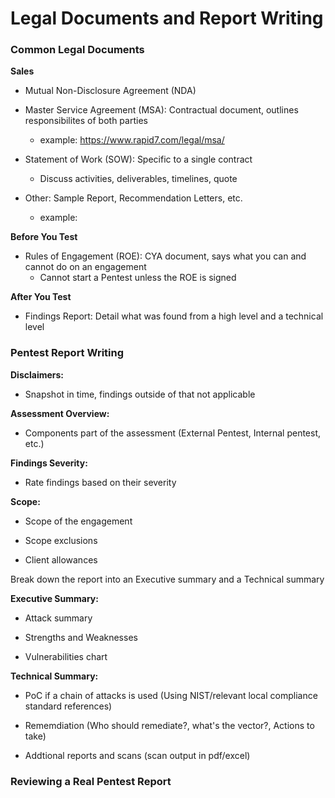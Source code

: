 # Legal Documents and Report Writing

### Common Legal Documents

**Sales**

- Mutual Non-Disclosure Agreement (NDA)

- Master Service Agreement (MSA): Contractual document, outlines responsibilites of both parties
	- example: https://www.rapid7.com/legal/msa/

- Statement of Work (SOW): Specific to a single contract
	- Discuss activities, deliverables, timelines, quote

- Other: Sample Report, Recommendation Letters, etc.
	- example: 

**Before You Test**

- Rules of Engagement (ROE): CYA document, says what you can and cannot do on an engagement
	- Cannot start a Pentest unless the ROE is signed

**After You Test**

- Findings Report: Detail what was found from a high level and a technical level

### Pentest Report Writing

**Disclaimers:**

- Snapshot in time, findings outside of that not applicable

**Assessment Overview:**

- Components part of the assessment (External Pentest, Internal pentest, etc.)

**Findings Severity:**

- Rate findings based on their severity

**Scope:**

- Scope of the engagement

- Scope exclusions

- Client allowances

Break down the report into an Executive summary and a Technical summary

**Executive Summary:**

- Attack summary

- Strengths and Weaknesses

- Vulnerabilities chart

**Technical Summary:**

- PoC if a chain of attacks is used (Using NIST/relevant local compliance standard references)

- Rememdiation (Who should remediate?, what's the vector?, Actions to take)

- Addtional reports and scans (scan output in pdf/excel)

### Reviewing a Real Pentest Report
